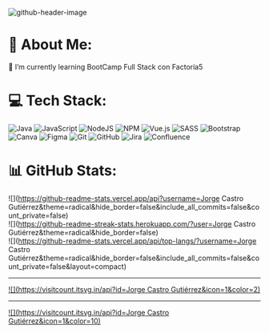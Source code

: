 

![github-header-image](https://github.com/Jorgecas71/Jorgecas71/assets/168910049/23bb3e06-9ba4-4fdd-a171-0d1aa131db6d)

# 💫 About Me:
🌱 I’m currently learning BootCamp Full Stack con Factoría5


# 💻 Tech Stack:
![Java](https://img.shields.io/badge/java-%23ED8B00.svg?style=for-the-badge&logo=openjdk&logoColor=white) ![JavaScript](https://img.shields.io/badge/javascript-%23323330.svg?style=for-the-badge&logo=javascript&logoColor=%23F7DF1E) ![NodeJS](https://img.shields.io/badge/node.js-6DA55F?style=for-the-badge&logo=node.js&logoColor=white) ![NPM](https://img.shields.io/badge/NPM-%23CB3837.svg?style=for-the-badge&logo=npm&logoColor=white) ![Vue.js](https://img.shields.io/badge/vue.js-%2335495e.svg?style=for-the-badge&logo=vuedotjs&logoColor=%234FC08D) ![SASS](https://img.shields.io/badge/SASS-hotpink.svg?style=for-the-badge&logo=SASS&logoColor=white) ![Bootstrap](https://img.shields.io/badge/bootstrap-%238511FA.svg?style=for-the-badge&logo=bootstrap&logoColor=white) ![Canva](https://img.shields.io/badge/Canva-%2300C4CC.svg?style=for-the-badge&logo=Canva&logoColor=white) ![Figma](https://img.shields.io/badge/figma-%23F24E1E.svg?style=for-the-badge&logo=figma&logoColor=white) ![Git](https://img.shields.io/badge/git-%23F05033.svg?style=for-the-badge&logo=git&logoColor=white) ![GitHub](https://img.shields.io/badge/github-%23121011.svg?style=for-the-badge&logo=github&logoColor=white) ![Jira](https://img.shields.io/badge/jira-%230A0FFF.svg?style=for-the-badge&logo=jira&logoColor=white) ![Confluence](https://img.shields.io/badge/confluence-%23172BF4.svg?style=for-the-badge&logo=confluence&logoColor=white)
# 📊 GitHub Stats:
![](https://github-readme-stats.vercel.app/api?username=Jorge Castro Gutiérrez&theme=radical&hide_border=false&include_all_commits=false&count_private=false)<br/>
![](https://github-readme-streak-stats.herokuapp.com/?user=Jorge Castro Gutiérrez&theme=radical&hide_border=false)<br/>
![](https://github-readme-stats.vercel.app/api/top-langs/?username=Jorge Castro Gutiérrez&theme=radical&hide_border=false&include_all_commits=false&count_private=false&layout=compact)

---
[![](https://visitcount.itsvg.in/api?id=Jorge Castro Gutiérrez&icon=1&color=2)](https://visitcount.itsvg.in)

<!-- Proudly created with GPRM ( https://gprm.itsvg.in ) -->

---
[![](https://visitcount.itsvg.in/api?id=Jorge Castro Gutiérrez&icon=1&color=10)](https://visitcount.itsvg.in)

<!-- Proudly created with GPRM ( https://gprm.itsvg.in ) -->





